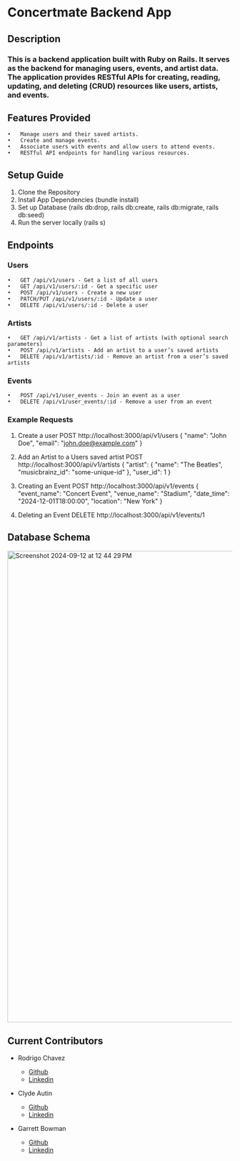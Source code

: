 # Concertmate Backend App

## Description
### This is a backend application built with Ruby on Rails. It serves as the backend for managing users, events, and artist data. The application provides RESTful APIs for creating, reading, updating, and deleting (CRUD) resources like users, artists, and events.

## Features Provided
	•	Manage users and their saved artists.
	•	Create and manage events.
	•	Associate users with events and allow users to attend events.
	•	RESTful API endpoints for handling various resources.

## Setup Guide
1. Clone the Repository
2. Install App Dependencies (bundle install)
3. Set up Database (rails db:drop, rails db:create, rails db:migrate, rails db:seed)
4. Run the server locally (rails s)

## Endpoints
### Users
	•	GET /api/v1/users - Get a list of all users
	•	GET /api/v1/users/:id - Get a specific user
	•	POST /api/v1/users - Create a new user
	•	PATCH/PUT /api/v1/users/:id - Update a user
	•	DELETE /api/v1/users/:id - Delete a user
 
 ### Artists
	•	GET /api/v1/artists - Get a list of artists (with optional search parameters)
	•	POST /api/v1/artists - Add an artist to a user’s saved artists
	•	DELETE /api/v1/artists/:id - Remove an artist from a user’s saved artists

 ### Events 
 	•	POST /api/v1/user_events - Join an event as a user
	•	DELETE /api/v1/user_events/:id - Remove a user from an event

 ### Example Requests
 1. Create a user
    POST http://localhost:3000/api/v1/users 
  {
    "name": "John Doe",
    "email": "john.doe@example.com"
}

2. Add an Artist to a Users saved artist
   POST http://localhost:3000/api/v1/artists
   {
    "artist": {
      "name": "The Beatles",
      "musicbrainz_id": "some-unique-id"
    },
    "user_id": 1
  }

3. Creating an Event
   POST http://localhost:3000/api/v1/events 
   {
  "event_name": "Concert Event",
  "venue_name": "Stadium",
  "date_time": "2024-12-01T18:00:00",
  "location": "New York"
}

4. Deleting an Event
   DELETE http://localhost:3000/api/v1/events/1

## Database Schema
<img width="1056" alt="Screenshot 2024-09-12 at 12 44 29 PM" src="https://github.com/user-attachments/assets/d3bf9539-faa6-4ed8-b847-c3de5f3867cd">



## Current Contributors 
- Rodrigo Chavez
  - [Github](https://github.com/RodrigoACG)
  - [Linkedin](https://www.linkedin.com/in/rodrigo%2Dchavez1/)

- Clyde Autin
  - [Github](https://github.com/clydeautin)
  - [Linkedin](https://www.linkedin.com/in/clydeautin/)

- Garrett Bowman
  - [Github](https://github.com/GBowman1)
  - [Linkedin](https://www.linkedin.com/in/gbowman3/)
